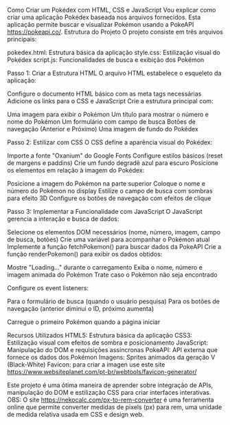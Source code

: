 Como Criar um Pokédex com HTML, CSS e JavaScript
Vou explicar como criar uma aplicação Pokédex baseada nos arquivos fornecidos. Esta aplicação permite buscar e visualizar Pokémon usando a PokeAPI https://pokeapi.co/.
Estrutura do Projeto
O projeto consiste em três arquivos principais:

pokedex.html: Estrutura básica da aplicação
style.css: Estilização visual do Pokédex
script.js: Funcionalidades de busca e exibição dos Pokémon

Passo 1: Criar a Estrutura HTML
O arquivo HTML estabelece o esqueleto da aplicação:

Configure o documento HTML básico com as meta tags necessárias
Adicione os links para o CSS e JavaScript
Crie a estrutura principal com:

Uma imagem para exibir o Pokémon
Um título para mostrar o número e nome do Pokémon
Um formulário com campo de busca
Botões de navegação (Anterior e Próximo)
Uma imagem de fundo do Pokédex



Passo 2: Estilizar com CSS
O CSS define a aparência visual do Pokédex:

Importe a fonte "Oxanium" do Google Fonts
Configure estilos básicos (reset de margens e paddins)
Crie um fundo degradê azul para escuro
Posicione os elementos em relação à imagem do Pokédex:

Posicione a imagem do Pokémon na parte superior
Coloque o nome e número do Pokémon no display
Estilize o campo de busca com sombras para efeito 3D
Configure os botões de navegação com efeitos de clique


Passo 3: Implementar a Funcionalidade com JavaScript
O JavaScript gerencia a interação e busca de dados:

Selecione os elementos DOM necessários (nome, número, imagem, campo de busca, botões)
Crie uma variável para acompanhar o Pokémon atual
Implemente a função fetchPokemon() para buscar dados da PokeAPI
Crie a função renderPokemon() para exibir os dados obtidos:

Mostre "Loading..." durante o carregamento
Exiba o nome, número e imagem animada do Pokémon
Trate caso o Pokémon não seja encontrado


Configure os event listeners:

Para o formulário de busca (quando o usuário pesquisa)
Para os botões de navegação (anterior diminui o ID, próximo aumenta)

Carregue o primeiro Pokémon quando a página iniciar

Recursos Utilizados
HTML5: Estrutura básica da aplicação
CSS3: Estilização visual com efeitos de sombra e posicionamento
JavaScript: Manipulação do DOM e requisições assíncronas
PokeAPI: API externa que fornece os dados dos Pokémon
Imagens: Sprites animados da geração V (Black-White)
Favicon: para criar a imagen use este site https://www.websiteplanet.com/pt-br/webtools/favicon-generator/

Este projeto é uma ótima maneira de aprender sobre integração de APIs, manipulação do DOM e estilização CSS para criar interfaces interativas.
OBS: O site https://nekocalc.com/px-to-rem-converter é uma ferramenta online que permite converter medidas de pixels (px) para rem, uma unidade de medida relativa usada em CSS e design web.
